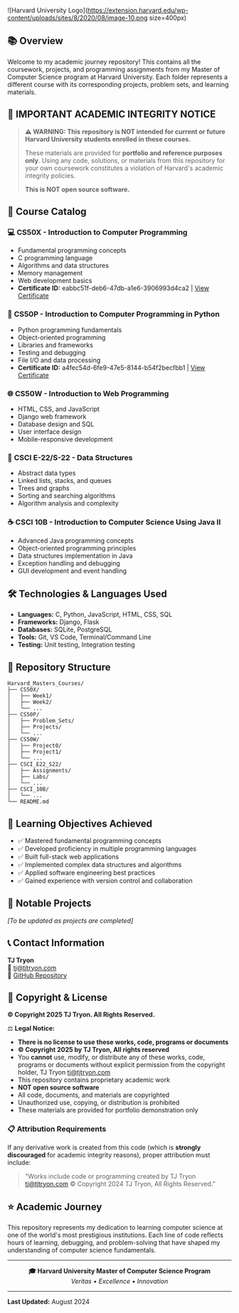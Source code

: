 <div align="center>
# 🎓 Harvard University 
## Master of Computer Science Repository
## For TJ Tryon
</div>

<div align="center">

![Harvard University Logo](https://extension.harvard.edu/wp-content/uploads/sites/8/2020/08/image-10.png size=400px)

</div>

## 📚 Overview

Welcome to my academic journey repository! This contains all the coursework, projects, and programming assignments from my Master of Computer Science program at Harvard University. Each folder represents a different course with its corresponding projects, problem sets, and learning materials.

## 🚨 **IMPORTANT ACADEMIC INTEGRITY NOTICE**

> **⚠️ WARNING: This repository is NOT intended for current or future Harvard University students enrolled in these courses.**
>
> These materials are provided for **portfolio and reference purposes only**. Using any code, solutions, or materials from this repository for your own coursework constitutes a violation of Harvard's academic integrity policies.
>
> **This is NOT open source software.**

## 📖 Course Catalog

### 💻 **CS50X - Introduction to Computer Programming**
- Fundamental programming concepts
- C programming language
- Algorithms and data structures
- Memory management
- Web development basics
- **Certificate ID:** eabbc51f-deb6-47db-a1e6-3906993d4ca2 | [View Certificate](https://certificates.cs50.io/eabbc51f-deb6-47db-a1e6-3906993d4ca2.png)

### 🐍 **CS50P - Introduction to Computer Programming in Python**
- Python programming fundamentals
- Object-oriented programming
- Libraries and frameworks
- Testing and debugging
- File I/O and data processing
- **Certificate ID:** a4fec54d-6fe9-47e5-8144-b54f2becfbb1 | [View Certificate](https://certificates.cs50.io/a4fec54d-6fe9-47e5-8144-b54f2becfbb1.png)

### 🌐 **CS50W - Introduction to Web Programming**
- HTML, CSS, and JavaScript
- Django web framework
- Database design and SQL
- User interface design
- Mobile-responsive development

### 🔢 **CSCI E-22/S-22 - Data Structures**
- Abstract data types
- Linked lists, stacks, and queues
- Trees and graphs
- Sorting and searching algorithms
- Algorithm analysis and complexity

### ☕ **CSCI 10B - Introduction to Computer Science Using Java II**
- Advanced Java programming concepts
- Object-oriented programming principles
- Data structures implementation in Java
- Exception handling and debugging
- GUI development and event handling

## 🛠️ Technologies & Languages Used

- **Languages:** C, Python, JavaScript, HTML, CSS, SQL
- **Frameworks:** Django, Flask
- **Databases:** SQLite, PostgreSQL
- **Tools:** Git, VS Code, Terminal/Command Line
- **Testing:** Unit testing, Integration testing

## 📁 Repository Structure

```
Harvard_Masters_Courses/
├── CS50X/
│   ├── Week1/
│   ├── Week2/
│   └── ...
├── CS50P/
│   ├── Problem_Sets/
│   ├── Projects/
│   └── ...
├── CS50W/
│   ├── Project0/
│   ├── Project1/
│   └── ...
├── CSCI_E22_S22/
│   ├── Assignments/
│   ├── Labs/
│   └── ...
├── CSCI_10B/
│   └── ...
└── README.md
```

## 🎯 Learning Objectives Achieved

- ✅ Mastered fundamental programming concepts
- ✅ Developed proficiency in multiple programming languages
- ✅ Built full-stack web applications
- ✅ Implemented complex data structures and algorithms
- ✅ Applied software engineering best practices
- ✅ Gained experience with version control and collaboration

## 🚀 Notable Projects

*[To be updated as projects are completed]*

## 📞 Contact Information

**TJ Tryon**  
📧 tj@tjtryon.com  
🔗 [GitHub Repository](https://github.com/tjtryon/Harvard_Masters_Courses.git)

## 📜 Copyright & License

**© Copyright 2025 TJ Tryon. All Rights Reserved.**

⚖️ **Legal Notice:**
- **There is no license to use these works, code, programs or documents**
- **© Copyright 2025 by TJ Tryon, All rights reserved**
- You **cannot** use, modify, or distribute any of these works, code, programs or documents without explicit permission from the copyright holder, TJ Tryon tj@tjtryon.com
- This repository contains proprietary academic work
- **NOT open source software**
- All code, documents, and materials are copyrighted
- Unauthorized use, copying, or distribution is prohibited
- These materials are provided for portfolio demonstration only

### 📋 Attribution Requirements

If any derivative work is created from this code (which is **strongly discouraged** for academic integrity reasons), proper attribution must include:

> "Works include code or programming created by TJ Tryon tj@tjtryon.com © Copyright 2024 TJ Tryon, All Rights Reserved."

## ⭐ Academic Journey

This repository represents my dedication to learning computer science at one of the world's most prestigious institutions. Each line of code reflects hours of learning, debugging, and problem-solving that have shaped my understanding of computer science fundamentals.

---

<div align="center">
  <strong>🎓 Harvard University Master of Computer Science Program</strong><br>
  <em>Veritas • Excellence • Innovation</em>
</div>

---

**Last Updated:** August 2024
